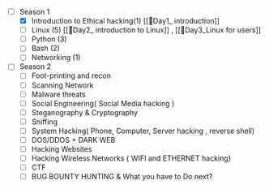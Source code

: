 - [ ] Season 1 
    - [x]  Introduction to Ethical hacking(1) [[💖Day1_ introduction]]
    - [ ] Linux (5) [[💖Day2_ introduction to Linux]] , [[💖Day3_Linux for users]] 
    - [ ] Python (3) 
    - [ ] Bash (2) 
    - [ ] Networking (1) 
- [ ]  Season 2
    - [ ] Foot-printing and recon 
    - [ ] Scanning Network 
    - [ ] Malware threats 
    - [ ] Social Engineering( Social Media hacking ) 
    - [ ] Steganography & Cryptography 
    - [ ] Sniffing 
    - [ ] System Hacking( Phone, Computer, Server hacking , reverse shell) 
    - [ ] DOS/DDOS + DARK WEB 
    - [ ] Hacking Websites 
    - [ ] Hacking Wireless Networks { WIFI and ETHERNET hacking} 
    - [ ] CTF 
    - [ ] BUG BOUNTY HUNTING & What you have to Do next?
